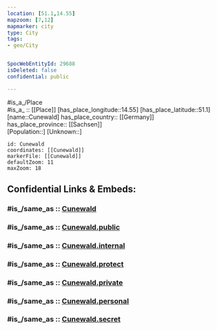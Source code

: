 ```yaml
---
location: [51.1,14.55] 
mapzoom: [7,12] 
mapmarker: city 
type: City
tags:
- geo/City


SpocWebEntityId: 29688
isDeleted: false
confidential: public

---
```

#is_a_/Place  
#is_a_ :: [[Place]] 
[has_place_longitude::14.55] 
[has_place_latitude::51.1] 
[name::Cunewald] 
has_place_country:: [[Germany]]  
has_place_province:: [[Sachsen]]  
[Population::] 
[Unknown::] 


```leaflet
id: Cunewald
coordinates: [[Cunewald]] 
markerFile: [[Cunewald]] 
defaultZoom: 11 
maxZoom: 18
```


## Confidential Links & Embeds: 

### #is_/same_as :: [Cunewald](/_Standards/Earth/Continent/Europe/Europe~Central/Germany/Germany~East/Sachsen/counties~Sachsen/Bautzen/cities~Bautzen/Cunewalde/City/Cunewald.md) 

### #is_/same_as :: [Cunewald.public](/_public/Earth/Continent/Europe/Europe~Central/Germany/Germany~East/Sachsen/counties~Sachsen/Bautzen/cities~Bautzen/Cunewalde/City/Cunewald.public.md) 

### #is_/same_as :: [Cunewald.internal](/_internal/Earth/Continent/Europe/Europe~Central/Germany/Germany~East/Sachsen/counties~Sachsen/Bautzen/cities~Bautzen/Cunewalde/City/Cunewald.internal.md) 

### #is_/same_as :: [Cunewald.protect](/_protect/Earth/Continent/Europe/Europe~Central/Germany/Germany~East/Sachsen/counties~Sachsen/Bautzen/cities~Bautzen/Cunewalde/City/Cunewald.protect.md) 

### #is_/same_as :: [Cunewald.private](/_private/Earth/Continent/Europe/Europe~Central/Germany/Germany~East/Sachsen/counties~Sachsen/Bautzen/cities~Bautzen/Cunewalde/City/Cunewald.private.md) 

### #is_/same_as :: [Cunewald.personal](/_personal/Earth/Continent/Europe/Europe~Central/Germany/Germany~East/Sachsen/counties~Sachsen/Bautzen/cities~Bautzen/Cunewalde/City/Cunewald.personal.md) 

### #is_/same_as :: [Cunewald.secret](/_secret/Earth/Continent/Europe/Europe~Central/Germany/Germany~East/Sachsen/counties~Sachsen/Bautzen/cities~Bautzen/Cunewalde/City/Cunewald.secret.md)

